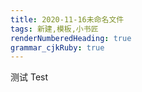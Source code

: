 ```yaml
---
title: 2020-11-16未命名文件 
tags: 新建,模板,小书匠
renderNumberedHeading: true
grammar_cjkRuby: true
---
```

测试
Test